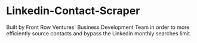 # Linkedin-Contact-Scraper
Built by Front Row Ventures' Business Development Team in order to more efficiently source contacts and bypass the Linkedin monthly searches limit.
